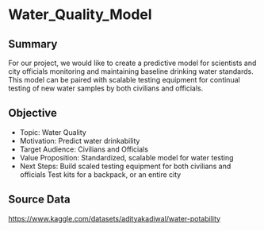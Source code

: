 # Water_Quality_Model

## Summary

For our project, we would like to create a predictive model for scientists and city officials monitoring and maintaining baseline drinking water standards. This model can be paired with scalable testing equipment for continual testing of new water samples by both civilians and officials.

## Objective
- Topic: Water Quality
- Motivation: Predict water drinkability 
- Target Audience: Civilians and Officials 
- Value Proposition: Standardized, scalable model for water testing
- Next Steps: Build scaled testing equipment for both civilians and officials
Test kits for a backpack, or an entire city

## Source Data 

https://www.kaggle.com/datasets/adityakadiwal/water-potability
